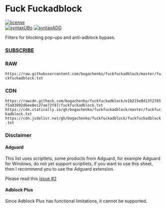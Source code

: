 # Fuck Fuckadblock
[![license](https://img.shields.io/badge/license-MIT-%233fb912.svg)](https://raw.githubusercontent.com/bogachenko/fuckfuckadblock/master/LICENSE.md)
<br>
[![syntaxUBo](https://img.shields.io/badge/syntax-uBlock%20Origin-%23c61300.svg)](https://github.com/gorhill/uBlock/wiki/Static-filter-syntax)
[![syntaxADG](https://img.shields.io/badge/syntax-AdGuard-%2305a800.svg)](https://kb.adguard.com/en/general/how-to-create-your-own-ad-filters)

Filters for blocking pop-ups and anti-adblock bypass.

### [SUBSCRIBE](https://subscribe.adblockplus.org/?location=https://raw.githubusercontent.com/bogachenko/fuckfuckadblock/master/fuckfuckadblock.txt&title=Fuck%20Fuckadblock)

### RAW

`https://raw.githubusercontent.com/bogachenko/fuckfuckadblock/master/fuckfuckadblock.txt`

### CDN

`https://rawcdn.githack.com/bogachenko/fuckfuckadblock/e1b215e8d13f2785f5a83992d6ee8ec27ae72f87/fuckfuckadblock.txt`
`https://cdn.statically.io/gh/bogachenko/fuckfuckadblock/master/fuckfuckadblock.txt`
`https://cdn.jsdelivr.net/gh/bogachenko/fuckfuckadblock/fuckfuckadblock.txt`

### Disclaimer
#### Adguard

This list uses scriptlets, some products from Adguard, for example Adguard for Windows, do not yet support scriptlets, if you want to use this sheet, then I recommend you to use the Adguard extension.

Please read this [issue #2](https://github.com/bogachenko/fuckfuckadblock/issues/2)

#### Adblock Plus

Since Adblock Plus has functional limitations, it cannot be supported.
